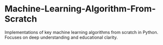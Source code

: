 # Machine-Learning-Algorithm-From-Scratch
Implementations of key machine learning algorithms from scratch in Python. Focuses on deep understanding and educational clarity.

